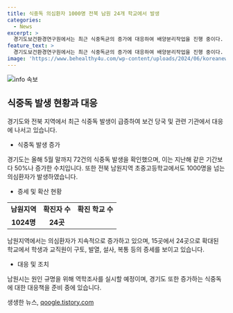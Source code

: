 ```yaml
---
title: 식중독 의심환자 1000명 전북 남원 24개 학교에서 발생
categories:
  - News
excerpt: >
  경기도보건환경연구원에서는 최근 식중독균의 증가에 대응하여 배양분리작업을 진행 중이다. 남원지역 초중고등학교에서도 식중독 의심환자가 1000명을 넘어섰는데, 지역 학교의 식중독 의심환자가 급증하고 있어 관련 역학조사가 예정되어 있다. (150자)
feature_text: >
  경기도보건환경연구원에서는 최근 식중독균의 증가에 대응하여 배양분리작업을 진행 중이다. 남원지역 초중고등학교에서도 식중독 의심환자가 1000명을 넘어섰는데, 지역 학교의 식중독 의심환자가 급증하고 있어 관련 역학조사가 예정되어 있다. (150자)
image: 'https://www.behealthy4u.com/wp-content/uploads/2024/06/koreanews.jpg'
---
```


<p><img src="https://www.behealthy4u.com/wp-content/uploads/2024/06/koreanews.jpg" alt="info 속보" /></p>

<h2 data-ke-size="size26">식중독 발생 현황과 대응</h2>

<p>경기도와 전북 지역에서 최근 식중독 발생이 급증하여 보건 당국 및 관련 기관에서 대응에 나서고 있습니다.</p>

<ul>
    <li>식중독 발생 증가</li>
</ul>

<p data-ke-size="size16">경기도는 올해 5월 말까지 72건의 식중독 발생을 확인했으며, 이는 지난해 같은 기간보다 50%나 증가한 수치입니다. 또한 전북 남원지역 초중고등학교에서도 1000명을 넘는 의심환자가 발생하였습니다.</p>

<ul>
    <li>증세 및 확산 현황</li>
</ul>

<table>
    <tr>
        <td style="text-align: center; height: 17px;"><b>남원지역</b></td>
        <td style="text-align: center; height: 17px;"><b>확진자 수</b></td>
        <td style="text-align: center; height: 17px;"><b>확진 학교 수</b></td>
    </tr>
    <tr>
        <td style="text-align: center; height: 17px;"><b>1024명</b></td>
        <td style="text-align: center; height: 17px;"><b>24곳</b></td>
    </tr>
</table>

<p data-ke-size="size16">남원지역에서는 의심환자가 지속적으로 증가하고 있으며, 15곳에서 24곳으로 확대된 학교에서 학생과 교직원이 구토, 발열, 설사, 복통 등의 증세를 보이고 있습니다.</p>

<ul>
    <li>대응 및 조치</li>
</ul>

<p data-ke-size="size16">남원시는 원인 규명을 위해 역학조사를 실시할 예정이며, 경기도 또한 증가하는 식중독에 대한 대응책을 준비 중에 있습니다.</p>
생생한 뉴스, <a href="https://qoogle.tistory.com" rel="dofollow">qoogle.tistory.com</a>


